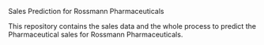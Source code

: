 Sales Prediction for Rossmann Pharmaceuticals

This repository contains the sales data and the whole process to predict the Pharmaceutical sales for Rossmann Pharmaceuticals.
